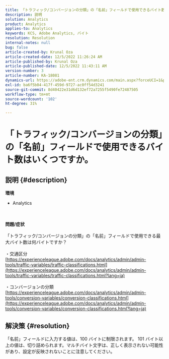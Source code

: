 ```yaml
---
title: 「トラフィック/コンバージョンの分類」の「名前」フィールドで使用できるバイト数はいくつですか。
description: 説明
solution: Analytics
product: Analytics
applies-to: Analytics
keywords: KCS, Adobe Analytics, バイト
resolution: Resolution
internal-notes: null
bug: false
article-created-by: Krunal Oza
article-created-date: 12/5/2022 11:26:24 AM
article-published-by: Krunal Oza
article-published-date: 12/5/2022 11:43:11 AM
version-number: 3
article-number: KA-18081
dynamics-url: https://adobe-ent.crm.dynamics.com/main.aspx?forceUCI=1&pagetype=entityrecord&etn=knowledgearticle&id=650ddda4-8f74-ed11-81aa-6045bd006c82
exl-id: ba6f5b04-417f-459d-9727-ac0ff54d3241
source-git-commit: 8d40422e31d6d132ef72a7255f5490fe72487505
workflow-type: tm+mt
source-wordcount: '102'
ht-degree: 31%

---
```


# 「トラフィック/コンバージョンの分類」の「名前」フィールドで使用できるバイト数はいくつですか。

## 説明 {#description}

<b>環境</b>
- Analytics

<br> <br><b>問題/症状</b><br> <br>「トラフィック/コンバージョンの分類」の「名前」フィールドで使用できる最大バイト数は何バイトですか？<br> <br>・交通区分
[https://experienceleague.adobe.com/docs/analytics/admin/admin-tools/traffic-variables/traffic-classifications.html](https://experienceleague.adobe.com/docs/analytics/admin/admin-tools/traffic-variables/traffic-classifications.html?lang=ja)<br> <br>・コンバージョンの分類
[https://experienceleague.adobe.com/docs/analytics/admin/admin-tools/conversion-variables/conversion-classifications.html](https://experienceleague.adobe.com/docs/analytics/admin/admin-tools/conversion-variables/conversion-classifications.html?lang=ja)

## 解決策 {#resolution}


「名前」フィールドに入力する値は、100 バイトに制限されます。 101 バイト以上の値は、切り詰められます。マルチバイト文字は、正しく表示されない可能性があり、設定が反映されないことに注意してください。
